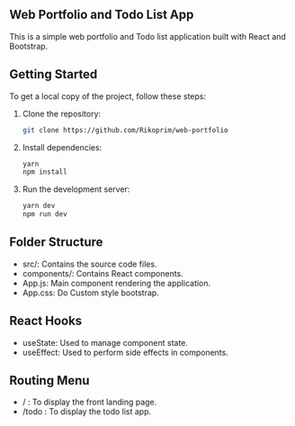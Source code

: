 ## Web Portfolio and Todo List App

This is a simple web portfolio and Todo list application built with React and Bootstrap.

## Getting Started

To get a local copy of the project, follow these steps:

1. Clone the repository:
   ```sh
   git clone https://github.com/Rikoprim/web-portfolio

2. Install dependencies:
   ```sh
   yarn
   npm install

3. Run the development server:
   ```sh
   yarn dev
   npm run dev

## Folder Structure
- src/: Contains the source code files.
- components/: Contains React components.
- App.js: Main component rendering the application.
- App.css: Do Custom style bootstrap.

## React Hooks
- useState: Used to manage component state.
- useEffect: Used to perform side effects in components.

## Routing Menu
- / : To display the front landing page.
- /todo : To display the todo list app.